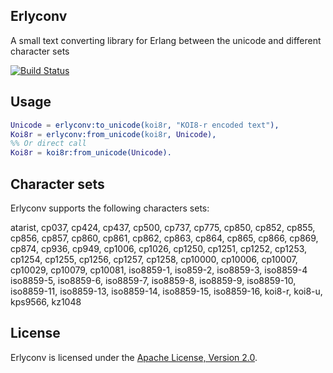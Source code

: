 ## Erlyconv
A small text converting library for Erlang between the unicode and different character sets

[![Build Status](https://api.travis-ci.org/eugenehr/erlyconv.svg?branch=master)](https://travis-ci.org/eugenehr/erlyconv)

## Usage
```erlang
Unicode = erlyconv:to_unicode(koi8r, "KOI8-r encoded text"),
Koi8r = erlyconv:from_unicode(koi8r, Unicode),
%% Or direct call
Koi8r = koi8r:from_unicode(Unicode).
```

## Character sets

Erlyconv supports the following characters sets:

atarist, cp037, cp424, cp437, cp500, cp737, cp775, cp850, cp852, cp855, cp856,
cp857, cp860, cp861, cp862, cp863, cp864, cp865, cp866, cp869, cp874, cp936, cp949,
cp1006, cp1026, cp1250, cp1251, cp1252, cp1253, cp1254, cp1255, cp1256, cp1257, cp1258,
cp10000, cp10006, cp10007, cp10029, cp10079, cp10081, iso8859-1, iso859-2, iso8859-3, iso8859-4
iso8859-5, iso8859-6, iso8859-7, iso8859-8, iso8859-9, iso8859-10, iso8859-11, iso8859-13, iso8859-14,
iso8859-15, iso8859-16, koi8-r, koi8-u, kps9566, kz1048

## License

Erlyconv is licensed under the [Apache License, Version 2.0](http://www.apache.org/licenses/LICENSE-2.0).
